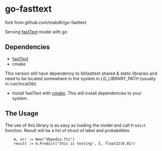 # go-fasttext

fork from github.com/mabdh/go-fasttext

Serving [fastText](https://github.com/facebookresearch/fastText) model with go

## Dependencies
- [fastText](https://github.com/facebookresearch/fastText)
- cmake

This version still have dependency to libfasttext shared & static libraries and need to be located somewhere in the system in LD_LIBRARY_PATH (usually in /usr/local/lib)

- Install fastText with [cmake](https://github.com/facebookresearch/fastText#building-fasttext-using-cmake). This will install dependencies to your system.

## The Usage

The use of this library is as easy as loading the model and call `Predict` function. Result will be a list of struct of label and probabilities.

```
    m, err := New("dbpedia.ftz")
	result := m.Predict("this is testing", 5, float32(0.01))
```

